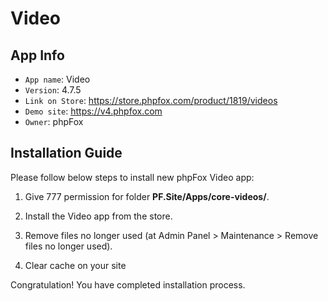 # Video

## App Info

- `App name`: Video
- `Version`: 4.7.5
- `Link on Store`: https://store.phpfox.com/product/1819/videos
- `Demo site`: https://v4.phpfox.com
- `Owner`: phpFox

## Installation Guide

Please follow below steps to install new phpFox Video app:

1. Give 777 permission for folder **PF.Site/Apps/core-videos/**.

2. Install the Video app from the store.

3. Remove files no longer used (at Admin Panel > Maintenance > Remove files no longer used).

4. Clear cache on your site

Congratulation! You have completed installation process.
